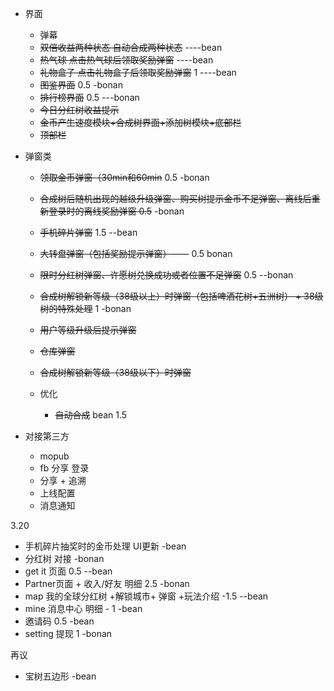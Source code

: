 <!--
 * @Description: 
 * @Author:  bean^ <bean_4@163.com>
 * @Date: 2020-03-13 10:05:06
 * @LastEditors:  bean^ <bean_4@163.com>
 * @LastEditTime: 2020-03-20 14:59:19
 -->

- 界面
  - 弹幕 
  - ~~双倍收益两种状态  自动合成两种状态~~    ----bean
  - ~~热气球 点击热气球后领取奖励弹窗~~   ----bean
  -  ~~礼物盒子  点击礼物盒子后领取奖励弹窗~~  1 ----bean
  - ~~图鉴界面~~ 0.5  -bonan
  - ~~排行榜界面~~ 0.5 ---bonan
  - ~~今日分红树收益提示~~
  - ~~金币产生速度模块+合成树界面+添加树模块+底部栏~~
  - ~~顶部栏~~


- 弹窗类
  - ~~领取金币弹窗（30min和60min~~ 0.5  -bonan
  - ~~合成树后随机出现的越级升级弹窗、购买树提示金币不足弹窗、离线后重新登录时的离线奖励弹窗 0.5~~ -bonan
  - ~~手机碎片弹窗~~ 1.5 --bean
  - ~~大转盘弹窗（包括奖励提示弹窗）~~—— 0.5 bonan
  - ~~限时分红树弹窗、许愿树兑换成功或者位置不足弹窗~~ 0.5 --bonan
  - ~~合成树解锁新等级（38级以上）时弹窗（包括啤酒花树+五洲树） + 38级树的特殊处理~~ 1 -bonan
  - ~~用户等级升级后提示弹窗~~ 
  - ~~仓库弹窗~~
  - ~~合成树解锁新等级（38级以下）时弹窗~~

  - 优化
    - ~~自动合成~~  bean 1.5


- 对接第三方
  - mopub
  - fb 分享 登录
  - 分享 + 追溯
  - 上线配置
  - 消息通知

3.20
  - 手机碎片抽奖时的金币处理 UI更新 -bean
  - 分红树 对接 -bonan
  - get it 页面 0.5 --bean
  - Partner页面 + 收入/好友 明细 2.5 -bonan
  - map 我的全球分红树 +解锁城市+ 弹窗 +玩法介绍 -1.5 --bean
  - mine 消息中心 明细 - 1 -bean
  - 邀请码 0.5 -bean
  - setting 提现  1 -bonan

再议
- 宝树五边形 -bean